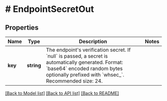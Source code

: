 # # EndpointSecretOut

## Properties

Name | Type | Description | Notes
------------ | ------------- | ------------- | -------------
**key** | **string** | The endpoint&#39;s verification secret. If &#x60;null&#x60; is passed, a secret is automatically generated. Format: &#x60;base64&#x60; encoded random bytes optionally prefixed with &#x60;whsec_&#x60;. Recommended size: 24. |

[[Back to Model list]](../../README.md#models) [[Back to API list]](../../README.md#endpoints) [[Back to README]](../../README.md)
